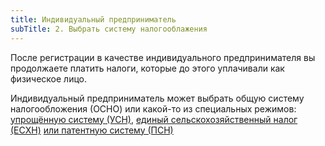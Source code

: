 ```yaml
---
title: Индивидуальный предприниматель
subTitle: 2. Выбрать систему налогооблажения
---
```


<script>
    import InfoBar from "../../../components/InfoBar.svelte"
</script>

<InfoBar type="warning">
    После регистрации в качестве индивидуального предпринимателя вы продолжаете платить налоги, которые до этого уплачивали как физическое лицо.
</InfoBar>

Индивидуальный предприниматель может выбрать общую систему налогообложения (ОСНО) или какой-то из специальных режимов:
[упрощённую систему (УСН)](https://data.nalog.ru/create_business/ip/in_progress/usn/), 
[единый сельскохозяйственный налог (ЕСХН)](https://data.nalog.ru/create_business/ip/in_progress/eshn/)
[или патентную систему (ПСН)](https://data.nalog.ru/create_business/ip/in_progress/usn_patent/) 
